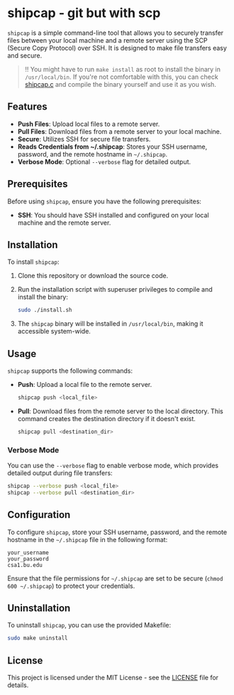 # shipcap - git but with scp

`shipcap` is a simple command-line tool that allows you to securely transfer files between your local machine and a remote server using the SCP (Secure Copy Protocol) over SSH. It is designed to make file transfers easy and secure.

> ‼ You might have to run `make install` as root to install the binary in `/usr/local/bin`. If you're not comfortable with this, you can check [shipcap.c](./shipcap.c) and compile the binary yourself and use it as you wish.

## Features

- **Push Files**: Upload local files to a remote server.
- **Pull Files**: Download files from a remote server to your local machine.
- **Secure**: Utilizes SSH for secure file transfers.
- **Reads Credentials from ~/.shipcap**: Stores your SSH username, password, and the remote hostname in `~/.shipcap`.
- **Verbose Mode**: Optional `--verbose` flag for detailed output.

## Prerequisites

Before using `shipcap`, ensure you have the following prerequisites:

- **SSH**: You should have SSH installed and configured on your local machine and the remote server.

## Installation

To install `shipcap`:

1. Clone this repository or download the source code.

2. Run the installation script with superuser privileges to compile and install the binary:

   ```bash
   sudo ./install.sh
   ```

3. The `shipcap` binary will be installed in `/usr/local/bin`, making it accessible system-wide.

## Usage

`shipcap` supports the following commands:

- **Push**: Upload a local file to the remote server.

   ```bash
   shipcap push <local_file>
   ```

- **Pull**: Download files from the remote server to the local directory. This command creates the destination directory if it doesn't exist.

   ```bash
   shipcap pull <destination_dir>
   ```

### Verbose Mode

You can use the `--verbose` flag to enable verbose mode, which provides detailed output during file transfers:

```bash
shipcap --verbose push <local_file>
shipcap --verbose pull <destination_dir>
```

## Configuration

To configure `shipcap`, store your SSH username, password, and the remote hostname in the `~/.shipcap` file in the following format:

```
your_username
your_password
csa1.bu.edu
```

Ensure that the file permissions for `~/.shipcap` are set to be secure (`chmod 600 ~/.shipcap`) to protect your credentials.

## Uninstallation

To uninstall `shipcap`, you can use the provided Makefile:

```bash
sudo make uninstall
```

## License

This project is licensed under the MIT License - see the [LICENSE](LICENSE) file for details.
